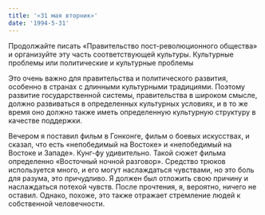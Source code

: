 ```yaml
---
title: '«31 мая вторник»'
date: '1994-5-31'
---
```


Продолжайте писать «Правительство пост-революционного общества» и организуйте эту часть соответствующей культуры. Культурные проблемы или политические и культурные проблемы

Это очень важно для правительства и политического развития, особенно в странах с длинными культурными традициями. Поэтому развитие государственной системы, правительства в широком смысле, должно развиваться в определенных культурных условиях, и в то же время оно должно также иметь определенную культурную структуру в качестве поддержки.

Вечером я поставил фильм в Гонконге, фильм о боевых искусствах, и сказал, что есть «непобедимый на Востоке» и «непобедимый на Востоке и Западе». Кунг-фу удивительно. Такой сюжет фильма определенно «Восточный ночной разговор». Средство трюков используется много, и его могут наслаждаться чувствами, но это боль для разума, это причудливо. Я должен был отложить свою причину и наслаждаться потехой чувств. После прочтения, я, вероятно, ничего не оставил. Однако, похоже, это также отражает стремление людей к собственной человечности.
